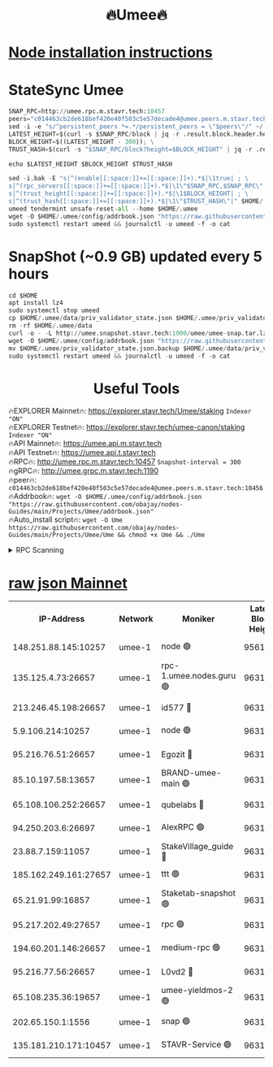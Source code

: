 <h1 align="center"> 🔥Umee🔥</h1>


[Node installation instructions](https://github.com/obajay/nodes-Guides/tree/main/Projects/Umee)
=
# StateSync Umee
```python
SNAP_RPC=http://umee.rpc.m.stavr.tech:10457
peers="c014463cb2de618bef420e40f503c5e57decade4@umee.peers.m.stavr.tech:10456"
sed -i -e "s/^persistent_peers *=.*/persistent_peers = \"$peers\"/" ~/.umee/config/config.toml
LATEST_HEIGHT=$(curl -s $SNAP_RPC/block | jq -r .result.block.header.height); \
BLOCK_HEIGHT=$((LATEST_HEIGHT - 300)); \
TRUST_HASH=$(curl -s "$SNAP_RPC/block?height=$BLOCK_HEIGHT" | jq -r .result.block_id.hash)

echo $LATEST_HEIGHT $BLOCK_HEIGHT $TRUST_HASH

sed -i.bak -E "s|^(enable[[:space:]]+=[[:space:]]+).*$|\1true| ; \
s|^(rpc_servers[[:space:]]+=[[:space:]]+).*$|\1\"$SNAP_RPC,$SNAP_RPC\"| ; \
s|^(trust_height[[:space:]]+=[[:space:]]+).*$|\1$BLOCK_HEIGHT| ; \
s|^(trust_hash[[:space:]]+=[[:space:]]+).*$|\1\"$TRUST_HASH\"|" $HOME/.umee/config/config.toml
umeed tendermint unsafe-reset-all --home $HOME/.umee
wget -O $HOME/.umee/config/addrbook.json "https://raw.githubusercontent.com/obajay/nodes-Guides/main/Projects/Umee/addrbook.json"
sudo systemctl restart umeed && journalctl -u umeed -f -o cat
```
# SnapShot (~0.9 GB) updated every 5 hours
```python
cd $HOME
apt install lz4
sudo systemctl stop umeed
cp $HOME/.umee/data/priv_validator_state.json $HOME/.umee/priv_validator_state.json.backup
rm -rf $HOME/.umee/data
curl -o - -L http://umee.snapshot.stavr.tech:1000/umee/umee-snap.tar.lz4 | lz4 -c -d - | tar -x -C $HOME/.umee --strip-components 2
wget -O $HOME/.umee/config/addrbook.json "https://raw.githubusercontent.com/obajay/nodes-Guides/main/Projects/Umee/addrbook.json"
mv $HOME/.umee/priv_validator_state.json.backup $HOME/.umee/data/priv_validator_state.json
sudo systemctl restart umeed && journalctl -u umeed -f -o cat
```
 <h1 align="center"> Useful Tools</h1>

🔥EXPLORER Mainnet🔥:      https://explorer.stavr.tech/Umee/staking             `Indexer "ON"` \
🔥EXPLORER Testnet🔥:        https://explorer.stavr.tech/umee-canon/staking      `Indexer "ON"` \
🔥API Mainnet🔥:                   https://umee.api.m.stavr.tech \
🔥API Testnet🔥:                     https://umee.api.t.stavr.tech \
🔥RPC🔥:                                   http://umee.rpc.m.stavr.tech:10457                     `Snapshot-interval = 300` \
🔥gRPC🔥:                              http://umee.grpc.m.stavr.tech:1190 \
🔥peer🔥:                     `c014463cb2de618bef420e40f503c5e57decade4@umee.peers.m.stavr.tech:10456` \
🔥Addrbook🔥:    ```wget -O $HOME/.umee/config/addrbook.json "https://raw.githubusercontent.com/obajay/nodes-Guides/main/Projects/Umee/addrbook.json"``` \
🔥Auto_install script🔥: ```wget -O Ume https://raw.githubusercontent.com/obajay/nodes-Guides/main/Projects/Umee/Ume && chmod +x Ume && ./Ume```

<details>
<summary>RPC Scanning</summary>

<h2 align="center"> We scan nodes in real time every 4 hours. And we provide the final result of RPC endpoints.
We cannot influence the operation of these nodes in any way. </h2>


```python
If Voting Power is higher than 0 --> then the Node is a validator of the network and may be subject to attack and be a potential threat to the chain.
```
```python
We marked such validators with a red symbol
```

</details>

[raw json Mainnet](https://rpc-check.umeem.stavr.tech/umeem/rpc-umeem-result.json)
=



<table><tr><th>IP-Address</th><th>Network</th><th>Moniker</th><th>Latest Block Height</th><th>Earliest Block Height</th><th>Catching Up</th><th>Tx Index</th><th>Voting Power</th><th>Scan Time</th></tr><tr><td>148.251.88.145:10257</td><td>umee-1</td><td>node 🟢</td><td>9561500</td><td>5050395</td><td>False</td><td>on</td><td>0</td><td>2023-12-11T11:25:00.803540765UTC</td></tr><tr><td>135.125.4.73:26657</td><td>umee-1</td><td>rpc-1.umee.nodes.guru 🟢</td><td>9631202</td><td>5167386</td><td>False</td><td>on</td><td>0</td><td>2023-12-11T11:26:33.800225369UTC</td></tr><tr><td>213.246.45.198:26657</td><td>umee-1</td><td>id577 🔴</td><td>9631187</td><td>7100001</td><td>False</td><td>on</td><td>35122786</td><td>2023-12-11T11:25:05.225266090UTC</td></tr><tr><td>5.9.106.214:10257</td><td>umee-1</td><td>node 🟢</td><td>9631198</td><td>7942001</td><td>False</td><td>on</td><td>0</td><td>2023-12-11T11:26:06.428555721UTC</td></tr><tr><td>95.216.76.51:26657</td><td>umee-1</td><td>Egozit 🔴</td><td>9631202</td><td>8262001</td><td>False</td><td>off</td><td>37714335</td><td>2023-12-11T11:26:33.468977213UTC</td></tr><tr><td>85.10.197.58:13657</td><td>umee-1</td><td>BRAND-umee-main 🟢</td><td>9631190</td><td>8427832</td><td>False</td><td>on</td><td>0</td><td>2023-12-11T11:25:24.702947015UTC</td></tr><tr><td>65.108.106.252:26657</td><td>umee-1</td><td>qubelabs 🔴</td><td>9631191</td><td>8825432</td><td>False</td><td>on</td><td>36830487</td><td>2023-12-11T11:25:25.028228444UTC</td></tr><tr><td>94.250.203.6:26697</td><td>umee-1</td><td>AlexRPC 🟢</td><td>9631189</td><td>8910001</td><td>False</td><td>on</td><td>0</td><td>2023-12-11T11:25:16.189957096UTC</td></tr><tr><td>23.88.7.159:11057</td><td>umee-1</td><td>StakeVillage_guide 🔴</td><td>9631197</td><td>9137726</td><td>False</td><td>on</td><td>1331316</td><td>2023-12-11T11:26:01.130104879UTC</td></tr><tr><td>185.162.249.161:27657</td><td>umee-1</td><td>ttt 🟢</td><td>9631195</td><td>9321953</td><td>False</td><td>on</td><td>0</td><td>2023-12-11T11:25:52.592027006UTC</td></tr><tr><td>65.21.91.99:16857</td><td>umee-1</td><td>Staketab-snapshot 🟢</td><td>9631192</td><td>9358001</td><td>False</td><td>off</td><td>0</td><td>2023-12-11T11:25:35.627591689UTC</td></tr><tr><td>95.217.202.49:27657</td><td>umee-1</td><td>rpc 🟢</td><td>9631195</td><td>9440090</td><td>False</td><td>on</td><td>0</td><td>2023-12-11T11:25:52.324141207UTC</td></tr><tr><td>194.60.201.146:26657</td><td>umee-1</td><td>medium-rpc 🟢</td><td>9631189</td><td>9484365</td><td>False</td><td>on</td><td>0</td><td>2023-12-11T11:25:13.716491122UTC</td></tr><tr><td>95.216.77.56:26657</td><td>umee-1</td><td>L0vd2 🔴</td><td>9631205</td><td>9531205</td><td>False</td><td>off</td><td>37498231</td><td>2023-12-11T11:26:51.077601588UTC</td></tr><tr><td>65.108.235.36:19657</td><td>umee-1</td><td>umee-yieldmos-2 🟢</td><td>9631180</td><td>9575548</td><td>False</td><td>on</td><td>0</td><td>2023-12-11T11:24:21.574968777UTC</td></tr><tr><td>202.65.150.1:1556</td><td>umee-1</td><td>snap 🟢</td><td>9631197</td><td>9624160</td><td>False</td><td>off</td><td>0</td><td>2023-12-11T11:26:04.047196633UTC</td></tr><tr><td>135.181.210.171:10457</td><td>umee-1</td><td>STAVR-Service 🟢</td><td>9631203</td><td>9630901</td><td>False</td><td>on</td><td>0</td><td>2023-12-11T11:26:40.458968884UTC</td></tr></table>